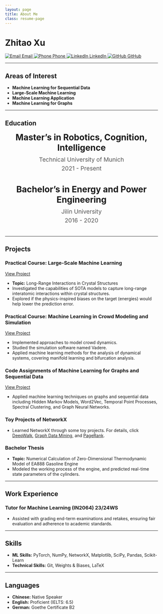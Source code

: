 ```yaml
---
layout: page
title: About Me
class: resume-page
---
```


# Zhitao Xu

<div class="icon-container">
  <a href="mailto:xuzt.work@gmail.com">
    <img src="https://img.icons8.com/color/48/000000/email.png" alt="Email">
    <span>Email</span>
  </a>
  <a href="tel:+4915204564161">
    <img src="https://img.icons8.com/color/48/000000/phone.png" alt="Phone">
    <span>Phone</span>
  </a>
  <a href="https://www.linkedin.com/in/zhitao-xu-750b45300/">
    <img src="https://img.icons8.com/color/48/000000/linkedin.png" alt="LinkedIn">
    <span>LinkedIn</span>
  </a>
  <a href="https://github.com/HerrXu01">
    <img src="https://img.icons8.com/color/48/000000/github.png" alt="GitHub">
    <span>GitHub</span>
  </a>
</div>

---

## Areas of Interest

- **Machine Learning for Sequential Data**
- **Large-Scale Machine Learning**
- **Machine Learning Application**
- **Machine Learning for Graphs**

---

## Education

<div style="text-align: center; margin-bottom: 40px;">
  <h3 style="font-size: 1.75rem; font-weight: bold; margin: 10px 0;">Master’s in Robotics, Cognition, Intelligence</h3>
  <p style="font-size: 1.2rem; margin: 5px 0; color: #555;">Technical University of Munich</p>
  <p style="font-size: 1.2rem; margin: 5px 0; color: #555;">2021 - Present</p>
</div>

<div style="text-align: center; margin-bottom: 40px;">
  <h3 style="font-size: 1.75rem; font-weight: bold; margin: 10px 0;">Bachelor’s in Energy and Power Engineering</h3>
  <p style="font-size: 1.2rem; margin: 5px 0; color: #555;">Jilin University</p>
  <p style="font-size: 1.2rem; margin: 5px 0; color: #555;">2016 - 2020</p>
</div>

---

## Projects

### Practical Course: Large-Scale Machine Learning
[View Project](https://github.com/HerrXu01/Practical_Course_Long_Range_Interactions_in_Crystal_Structures)
- **Topic:** Long-Range Interactions in Crystal Structures
- Investigated the capabilities of SOTA models to capture long-range interatomic interactions within crystal structures.
- Explored if the physics-inspired biases on the target (energies) would help lower the prediction error.

### Practical Course: Machine Learning in Crowd Modeling and Simulation
[View Project](https://github.com/HerrXu01/Master_Praktikum__Machine_Learning_in_Crowd_Modeling_and_Simulation)
- Implemented approaches to model crowd dynamics.
- Studied the simulation software named Vadere.
- Applied machine learning methods for the analysis of dynamical systems, covering manifold learning and bifurcation analysis.

### Code Assignments of Machine Learning for Graphs and Sequential Data
[View Project](https://github.com/HerrXu01/MLGS_projects)
- Applied machine learning techniques on graphs and sequential data including Hidden Markov Models, Word2Vec, Temporal Point Processes, Spectral Clustering, and Graph Neural Networks.

### Toy Projects of NetworkX
- Learned NetworkX through some toy projects. For details, click [DeepWalk](https://github.com/HerrXu01/Wikipedia_Graph_Embedding_Visualization), [Graph Data Mining](https://github.com/HerrXu01/Munich_Ubhan_Graph_Data_Mining), and [PageRank](https://github.com/HerrXu01/character_nodes_importance).

### Bachelor Thesis
- **Topic:** Numerical Calculation of Zero-Dimensional Thermodynamic Model of EA888 Gasoline Engine
- Modeled the working process of the engine, and predicted real-time state parameters of the cylinders.

---

## Work Experience

### Tutor for Machine Learning (IN2064) 23/24WS
- Assisted with grading end-term examinations and retakes, ensuring fair evaluation and adherence to academic standards.

---

## Skills

- **ML Skills:** PyTorch, NumPy, NetworkX, Matplotlib, SciPy, Pandas, Scikit-Learn
- **Technical Skills:** Git, Weights & Biases, LaTeX

---

## Languages

- **Chinese:** Native Speaker
- **English:** Proficient (IELTS: 6.5)
- **German:** Goethe Certificate B2
